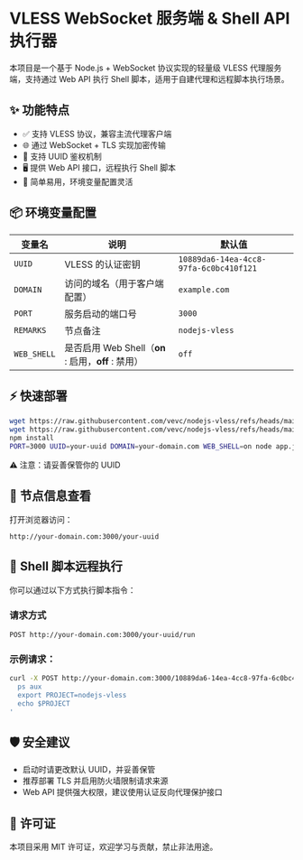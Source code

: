 # VLESS WebSocket 服务端 & Shell API 执行器

本项目是一个基于 Node.js + WebSocket 协议实现的轻量级 VLESS 代理服务端，支持通过 Web API 执行 Shell 脚本，适用于自建代理和远程脚本执行场景。

## ✨ 功能特点

- ✅ 支持 VLESS 协议，兼容主流代理客户端
- 🌐 通过 WebSocket + TLS 实现加密传输
- 🔐 支持 UUID 鉴权机制
- 🖥 提供 Web API 接口，远程执行 Shell 脚本
- 📎 简单易用，环境变量配置灵活

## 📦 环境变量配置

| 变量名      | 说明                                                | 默认值                                 |
| ----------- | --------------------------------------------------- | -------------------------------------- |
| `UUID`      | VLESS 的认证密钥                                    | `10889da6-14ea-4cc8-97fa-6c0bc410f121` |
| `DOMAIN`    | 访问的域名（用于客户端配置）                        | `example.com`                          |
| `PORT`      | 服务启动的端口号                                    | `3000`                                 |
| `REMARKS`   | 节点备注                                            | `nodejs-vless`                         |
| `WEB_SHELL` | 是否启用 Web Shell（**on** : 启用，**off** : 禁用） | `off`                                  |

## ⚡️ 快速部署

```bash
wget https://raw.githubusercontent.com/vevc/nodejs-vless/refs/heads/main/app.js
wget https://raw.githubusercontent.com/vevc/nodejs-vless/refs/heads/main/package.json
npm install
PORT=3000 UUID=your-uuid DOMAIN=your-domain.com WEB_SHELL=on node app.js
```

⚠️ 注意：请妥善保管你的 UUID

## 📡 节点信息查看

打开浏览器访问：

```
http://your-domain.com:3000/your-uuid
```

## 🔧 Shell 脚本远程执行

你可以通过以下方式执行脚本指令：

### 请求方式

```
POST http://your-domain.com:3000/your-uuid/run
```

### 示例请求：

```bash
curl -X POST http://your-domain.com:3000/10889da6-14ea-4cc8-97fa-6c0bc410f121/run -d '
  ps aux
  export PROJECT=nodejs-vless
  echo $PROJECT
'
```

## 🛡 安全建议

- 启动时请更改默认 UUID，并妥善保管
- 推荐部署 TLS 并启用防火墙限制请求来源
- Web API 提供强大权限，建议使用认证反向代理保护接口

## 📜 许可证

本项目采用 MIT 许可证，欢迎学习与贡献，禁止非法用途。

